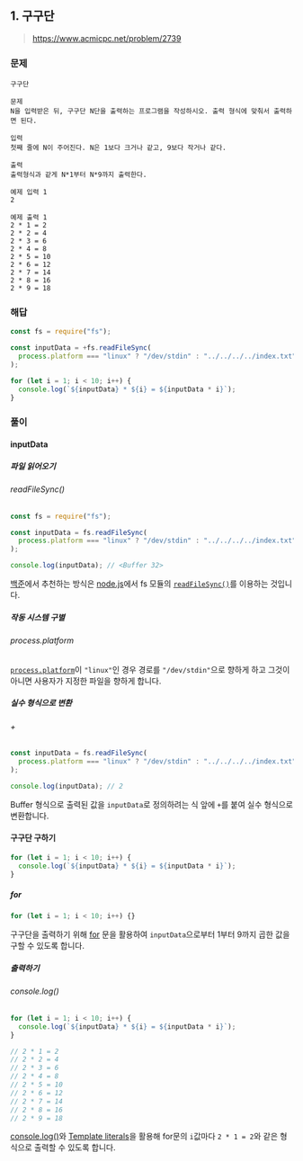 ## 1. 구구단

> https://www.acmicpc.net/problem/2739

### 문제

```
구구단

문제
N을 입력받은 뒤, 구구단 N단을 출력하는 프로그램을 작성하시오. 출력 형식에 맞춰서 출력하면 된다.

입력
첫째 줄에 N이 주어진다. N은 1보다 크거나 같고, 9보다 작거나 같다.

출력
출력형식과 같게 N*1부터 N*9까지 출력한다.

예제 입력 1
2

예제 출력 1
2 * 1 = 2
2 * 2 = 4
2 * 3 = 6
2 * 4 = 8
2 * 5 = 10
2 * 6 = 12
2 * 7 = 14
2 * 8 = 16
2 * 9 = 18
```

### 해답

```js
const fs = require("fs");

const inputData = +fs.readFileSync(
  process.platform === "linux" ? "/dev/stdin" : "../../../../index.txt"
);

for (let i = 1; i < 10; i++) {
  console.log(`${inputData} * ${i} = ${inputData * i}`);
}
```

### 풀이

#### inputData

##### 파일 읽어오기

###### readFileSync()

```js
const fs = require("fs");

const inputData = fs.readFileSync(
  process.platform === "linux" ? "/dev/stdin" : "../../../../index.txt"
);

console.log(inputData); // <Buffer 32>
```

[백준](https://help.acmicpc.net/language/info)에서 추천하는 방식은 [node.js](https://nodejs.org/en/)에서 fs 모듈의 [`readFileSync()`](https://nodejs.org/docs/latest-v16.x/api/fs.html#fsreadfilesyncpath-options)를 이용하는 것입니다.

##### 작동 시스템 구별

###### process.platform

[`process.platform`](https://nodejs.org/docs/latest-v16.x/api/process.html#processplatform)이 `"linux"`인 경우 경로를 `"/dev/stdin"`으로 향하게 하고 그것이 아니면 사용자가 지정한 파일을 향하게 합니다.

##### 실수 형식으로 변환

###### +

```js
const inputData = fs.readFileSync(
  process.platform === "linux" ? "/dev/stdin" : "../../../../index.txt"
);

console.log(inputData); // 2
```

Buffer 형식으로 출력된 값을 `inputData`로 정의하려는 식 앞에 `+`를 붙여 실수 형식으로 변환합니다.

#### 구구단 구하기

```js
for (let i = 1; i < 10; i++) {
  console.log(`${inputData} * ${i} = ${inputData * i}`);
}
```

##### for

```js
for (let i = 1; i < 10; i++) {}
```

구구단을 출력하기 위해 [for](https://developer.mozilla.org/ko/docs/Web/JavaScript/Reference/Statements/for) 문을 활용하여 `inputData`으로부터 1부터 9까지 곱한 값을 구할 수 있도록 합니다.

##### 출력하기

###### console.log()

```js
for (let i = 1; i < 10; i++) {
  console.log(`${inputData} * ${i} = ${inputData * i}`);
}

// 2 * 1 = 2
// 2 * 2 = 4
// 2 * 3 = 6
// 2 * 4 = 8
// 2 * 5 = 10
// 2 * 6 = 12
// 2 * 7 = 14
// 2 * 8 = 16
// 2 * 9 = 18
```

[console.log()](https://developer.mozilla.org/ko/docs/Web/API/console/log)와 [Template literals](https://developer.mozilla.org/ko/docs/Web/JavaScript/Reference/Template_literals)을 활용해 for문의 `i`값마다 `2 * 1 = 2`와 같은 형식으로 출력할 수 있도록 합니다.

